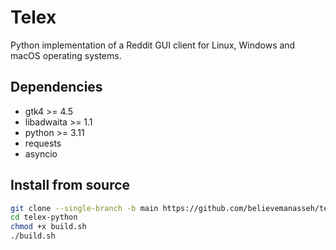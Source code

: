 # Telex

Python implementation of a Reddit GUI client for Linux, Windows and macOS operating systems.

## Dependencies

- gtk4 >= 4.5
- libadwaita >= 1.1
- python >= 3.11
- requests
- asyncio

## Install from source

```bash
git clone --single-branch -b main https://github.com/believemanasseh/telex-python
cd telex-python
chmod +x build.sh
./build.sh
```
